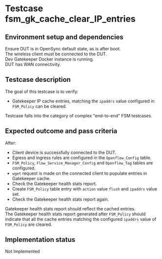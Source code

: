 # Testcase fsm_gk_cache_clear_IP_entries

## Environment setup and dependencies

Ensure DUT is in OpenSync default state, as is after boot.\
The wireless client must be connected to the DUT.\
Dev
Gatekeeper Docker instance is running.\
DUT has WAN connectivity.

## Testcase description

The goal of this testcase is to verify:

- Gatekeeper IP cache entries, matching the `ipaddrs` value configured in `FSM_Policy` can be cleared.

Testcase falls into the category of complex "end-to-end" FSM testcases.

## Expected outcome and pass criteria

After:

- Client device is successfully connected to the DUT.
- Egress and ingress rules are configured in the `Openflow_Config` table.
- `FSM_Policy`, `Flow_Service_Manager_Config` and `Openflow_Tag` tables are configured.
- `wget` request is made on the connected client to populate entries in Gatekeeper cache.
- Check the Gatekeeper health stats report.
- Create `FSM_Policy` table entry with `action` value `flush` and `ipaddrs` value set.
- Check the Gatekeeper health stats report again.

Gatekeeper health stats report should reflect the cached entries.\
The Gatekeeper health stats report generated after
`FSM_Policy` should indicate that all the cache entries matching the configured `ipaddrs` value of `FSM_Policy` are
cleared.

## Implementation status

Not Implemented
